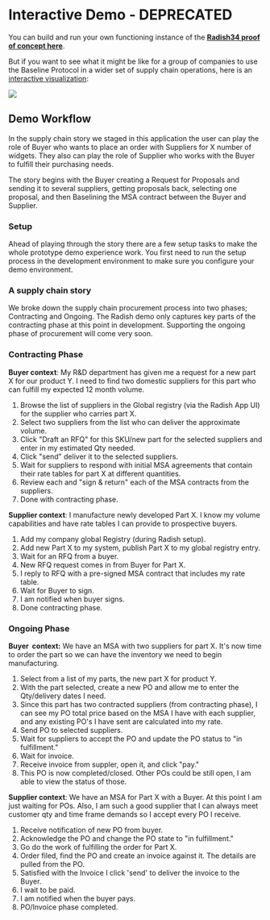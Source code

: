 # Interactive Demo - DEPRECATED

You can build and run your own functioning instance of the [**Radish34 proof of concept here**](broken-reference/).

But if you want to see what it might be like for a group of companies to use the Baseline Protocol in a wider set of supply chain operations, here is an [interactive visualization](https://www.figma.com/proto/XQ9sIPu0FeoNSojX8YQtmz/Radish34?node-id=759%3A13805\&viewport=150%2C167%2C0.05065051466226578\&scaling=min-zoom):

![](https://gblobscdn.gitbook.com/assets%2F-M2ZgeO6\_fLS5V\_kJ073%2F-M2cf67sM26\_7aKsBoY6%2F-M2cfRzP6C9IL1jP2BwY%2Fimage.png?alt=media\&token=f26d8b66-2fa1-449d-b6de-ea55110d32cf)

## Demo Workflow <a href="#demo-workflow" id="demo-workflow"></a>

In the supply chain story we staged in this application the user can play the role of Buyer who wants to place an order with Suppliers for X number of widgets. They also can play the role of Supplier who works with the Buyer to fulfill their purchasing needs.

The story begins with the Buyer creating a Request for Proposals and sending it to several suppliers, getting proposals back, selecting one proposal, and then Baselining the MSA contract between the Buyer and Supplier.

### Setup <a href="#setup" id="setup"></a>

Ahead of playing through the story there are a few setup tasks to make the whole prototype demo experience work. You first need to run the setup process in the development environment to make sure you configure your demo environment.

### A supply chain story <a href="#a-supply-chain-story" id="a-supply-chain-story"></a>

We broke down the supply chain procurement process into two phases; Contracting and Ongoing. The Radish demo only captures key parts of the contracting phase at this point in development. Supporting the ongoing phase of procurement will come very soon.

### Contracting Phase <a href="#contracting-phase" id="contracting-phase"></a>

**Buyer context**: My R\&D department has given me a request for a new part X for our product Y. I need to find two domestic suppliers for this part who can fulfill my expected 12 month volume.

1. Browse the list of suppliers in the Global registry (via the Radish App UI) for the supplier who carries part X.
2. Select two suppliers from the list who can deliver the approximate volume.
3. Click "Draft an RFQ" for this SKU/new part for the selected suppliers and enter in my estimated Qty needed.
4. Click "send" deliver it to the selected suppliers.
5. Wait for suppliers to respond with initial MSA agreements that contain their rate tables for part X at different quantities.
6. Review each and "sign & return" each of the MSA contracts from the suppliers.
7. Done with contracting phase.

**Supplier context**: I manufacture newly developed Part X. I know my volume capabilities and have rate tables I can provide to prospective buyers.

1. Add my company global Registry (during Radish setup).
2. Add new Part X to my system, publish Part X to my global registry entry.
3. Wait for an RFQ from a buyer.
4. New RFQ request comes in from Buyer for Part X.
5. I reply to RFQ with a pre-signed MSA contract that includes my rate table.
6. Wait for Buyer to sign.
7. I am notified when buyer signs.
8. Done contracting phase.

### Ongoing Phase <a href="#ongoing-phase" id="ongoing-phase"></a>

**Buyer  context:** We have an MSA with two suppliers for part X. It's now time to order the part so we can have the inventory we need to begin manufacturing.

1. Select from a list of my parts, the new part X for product Y.
2. With the part selected, create a new PO and allow me to enter the Qty/delivery dates I need.
3. Since this part has two contracted suppliers (from contracting phase), I can see my PO total price based on the MSA I have with each supplier, and any existing PO's I have sent are calculated into my rate.
4. Send PO to selected suppliers.
5. Wait for suppliers to accept the PO and update the PO status to "in fulfillment."
6. Wait for invoice.
7. Receive invoice from suppler, open it, and click "pay."
8. This PO is now completed/closed. Other POs could be still open, I am able to view the status of those.

**Supplier context**: We have an MSA for Part X with a Buyer. At this point I am just waiting for POs. Also, I am such a good supplier that I can always meet customer qty and time frame demands so I accept every PO I receive.

1. Receive notification of new PO from buyer.
2. Acknowledge the PO and change the PO state to "in fulfillment."
3. Go do the work of fulfilling the order for Part X.
4. Order filed, find the PO and create an invoice against it. The details are pulled from the PO.
5. Satisfied with the Invoice I click 'send' to deliver the invoice to the Buyer.
6. I wait to be paid.
7. I am notified when the buyer pays.
8. PO/Invoice phase completed.
